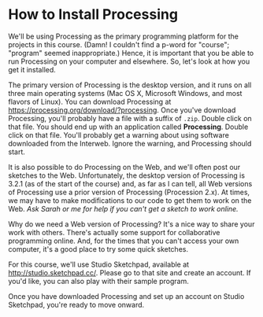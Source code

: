 How to Install Processing
=========================

We'll be using Processing as the primary programming platform for
the projects in this course.  (Damn!  I couldn't find a p-word for
"course"; "program" seemed inappropriate.) Hence, it is important
that you be able to run Processing on your computer and elsewhere.
So, let's look at how you get it installed.

The primary version of Processing is the desktop version, and it
runs on all three main operating systems (Mac OS X, Microsoft
Windows, and most flavors of Linux).  You can download Processing
at <https://processing.org/download/?processing>.  Once you've
download Processing, you'll probably have a file with a suffix of
`.zip`.  Double click on that file.  You should end up with an
application called **Processing**.  Double click on that file.
You'll probably get a warning about using software downloaded from
the Interweb.  Ignore the warning, and Processing should start.

It is also possible to do Processing on the Web, and we'll often
post our sketches to the Web.  Unfortunately, the desktop version
of Processing is 3.2.1 (as of the start of the course) and, as far
as I can tell, all Web versions of Processing use a prior version
of Processing (Procession 2.x).  At times, we may have to make
modifications to our code to get them to work on the Web.  *Ask
Sarah or me for help if you can't get a sketch to work online.*

Why do we need a Web version of Processing?  It's a nice way to share
your work with others.  There's actually some support for collaborative
programming online.  And, for the times that you can't access your
own computer, it's a good place to try some quick sketches.

For this course, we'll use Studio Sketchpad, available at
<http://studio.sketchpad.cc/>.  Please go to that site and create
an account.  If you'd like, you can also play with their sample
program.

Once you have downloaded Processing and set up an account on
Studio Sketchpad, you're ready to move onward.
